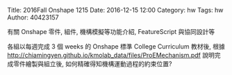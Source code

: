 Title: 2016Fall Onshape 1215
Date: 2016-12-15 12:00
Category: hw
Tags: hw
Author: 40423157



<!-- PELICAN_END_SUMMARY -->

<p>有關 Onshape 零件, 組件, 機構模擬等功能介紹, FeatureScript 與協同設計等</p>


<p>各組以每週完成 3 個 weeks 的 Onshape 標準 College Curriculum 教材後, 根據 <a href="http://chiamingyen.github.io/kmolab_data/files/ProEMechanism.pdf">http://chiamingyen.github.io/kmolab_data/files/ProEMechanism.pdf</a> 說明完成零件繪製與組立後,  如何精確得知機構運動過程的約束位置?</p>



